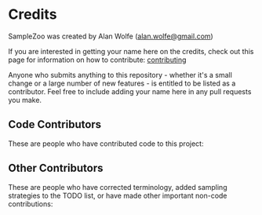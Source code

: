# Credits

SampleZoo was created by Alan Wolfe (alan.wolfe@gmail.com)

If you are interested in getting your name here on the credits, check out this page for information on how to contribute: [contributing](contributing.md)

Anyone who submits anything to this repository - whether it's a small change or a large number of new features - is entitled to be listed as a contributor. Feel free to include adding your name here in any pull requests you make.

## Code Contributors

These are people who have contributed code to this project:


## Other Contributors

These are people who have corrected terminology, added sampling strategies to the TODO list, or have made other important non-code contributions:
